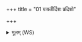 +++
title = "01 यावतीर्दिशः प्रदिशो"

+++
<details><summary>मूलम् (WS)</summary>

यावतीर्दिशः प्रदिशो विषूचीर्यावतीराशा अभिचक्षणा दिवः ।  
ततस्त्वमसि ज्यायान् विश्वहा महांस्तस्मै ते काम नम इत् कृणोमि॥ ३ ॥  
यावतीर्भृङ्गा जत्वः कुरूरवो र्यावतीर्वघा वृक्ष सर्प्यो बभूवुः ॥  
ततस्त्वमसि ज्यायान् विश्वहा महांस्तस्मै ते काम नम इत् कृणोमि ॥ ४ ॥
</details>